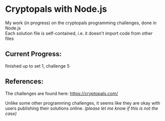 # Cryptopals with Node.js
My work (in progress) on the cryptopals programming challenges, done in Node.js  
Each solution file is self-contained, i.e. it doesn't import code from other files

## Current Progress:
finished up to set 1, challenge 5

## References:
The challenges are found here: https://cryptopals.com/

Unlike some other programming challenges, it seems like they are okay with users publishing their solutions online.
*(please let me know if this is not the case)*
